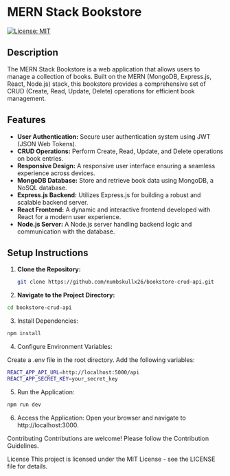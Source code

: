 # MERN Stack Bookstore

[![License: MIT](https://img.shields.io/badge/License-MIT-yellow.svg)](https://opensource.org/licenses/MIT)

## Description

The MERN Stack Bookstore is a web application that allows users to manage a collection of books. Built on the MERN (MongoDB, Express.js, React, Node.js) stack, this bookstore provides a comprehensive set of CRUD (Create, Read, Update, Delete) operations for efficient book management.

## Features

- **User Authentication:** Secure user authentication system using JWT (JSON Web Tokens).
- **CRUD Operations:** Perform Create, Read, Update, and Delete operations on book entries.
- **Responsive Design:** A responsive user interface ensuring a seamless experience across devices.
- **MongoDB Database:** Store and retrieve book data using MongoDB, a NoSQL database.
- **Express.js Backend:** Utilizes Express.js for building a robust and scalable backend server.
- **React Frontend:** A dynamic and interactive frontend developed with React for a modern user experience.
- **Node.js Server:** A Node.js server handling backend logic and communication with the database.

## Setup Instructions

1. **Clone the Repository:**
   ```bash
   git clone https://github.com/numbskullx26/bookstore-crud-api.git

2. **Navigate to the Project Directory:**

```bash
cd bookstore-crud-api
```
3. Install Dependencies:

```bash
npm install
```
4. Configure Environment Variables:

Create a .env file in the root directory.
Add the following variables:

```bash
REACT_APP_API_URL=http://localhost:5000/api
REACT_APP_SECRET_KEY=your_secret_key
```
5. Run the Application:

```bash
npm run dev
```

6. Access the Application:
Open your browser and navigate to http://localhost:3000.

Contributing
Contributions are welcome! Please follow the Contribution Guidelines.

License
This project is licensed under the MIT License - see the LICENSE file for details.







